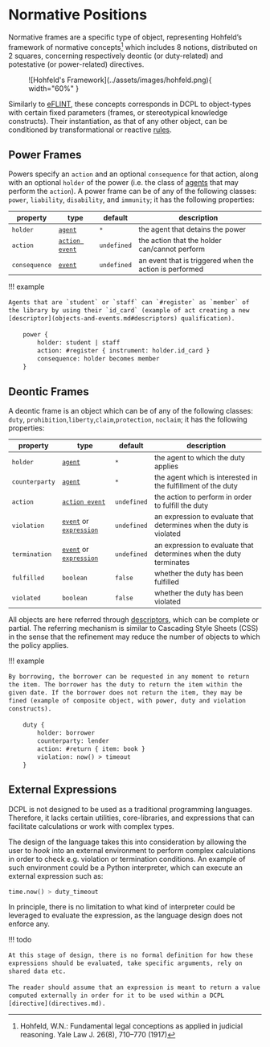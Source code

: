 # Normative Positions

Normative frames are a specific type of object, representing Hohfeld’s framework of normative concepts[^1] which includes 8 notions, distributed on 2 squares, concerning respectively deontic (or duty-related) and potestative (or power-related) directives.

<figure markdown="span">
  ![Hohfeld's Framework](../assets/images/hohfeld.png){ width="60%" }
</figure>

Similarly to [eFLINT](https://gitlab.com/eflint), these concepts corresponds in DCPL to object-types with certain fixed parameters (frames, or stereotypical knowledge constructs).
Their instantiation, as that of any other object, can be conditioned by transformational or reactive [rules](rules.md).

## Power Frames

Powers specify an `action` and an optional `consequence` for that action, along with an optional `holder` of the power (i.e. the class of [agents](objects-and-events.md#agents) that may perform the `action`). A power frame can be of any of the following classes: `power`, `liability`, `disability`, and `immunity`; it has the following properties:

| property      | type                                                               | default     | description                                             |
| ------------- | ------------------------------------------------------------------ | ----------- | ------------------------------------------------------- |
| `holder`      | [`agent`](../reference/objects-and-events.md#agents)               | `*`         | the agent that detains the power                        |
| `action`      | [`action event`](../reference/objects-and-events.md#action-events) | `undefined` | the action that the holder can/cannot perform           |
| `consequence` | [`event`](../reference/objects-and-events.md#events)               | `undefined` | an event that is triggered when the action is performed |

!!! example

    Agents that are `student` or `staff` can `#register` as `member` of the library by using their `id_card` (example of act creating a new [descriptor](objects-and-events.md#descriptors) qualification).

        power {
            holder: student | staff
            action: #register { instrument: holder.id_card }
            consequence: holder becomes member
        }

## Deontic Frames

A deontic frame is an object which can be of any of the following classes: `duty`, `prohibition`,`liberty`,`claim`,`protection`, `noclaim`; it has the following properties:

| property       | type                                                                                          | default     | description                                                         |
| -------------- | --------------------------------------------------------------------------------------------- | ----------- | ------------------------------------------------------------------- |
| `holder`       | [`agent`](../reference/objects-and-events.md#agents)                                          | `*`         | the agent to which the duty applies                                 |
| `counterparty` | [`agent`](../reference/objects-and-events.md#agents)                                          | `*`         | the agent which is interested in the fulfillment of the duty        |
| `action`       | [`action event`](../reference/objects-and-events.md#action-events)                            | `undefined` | the action to perform in order to fulfill the duty                  |
| `violation`    | [`event`](../reference/objects-and-events.md#events) or [`expression`](#external-expressions) | `undefined` | an expression to evaluate that determines when the duty is violated |
| `termination`  | [`event`](../reference/objects-and-events.md#events) or [`expression`](#external-expressions) | `undefined` | an expression to evaluate that determines when the duty terminates  |
| `fulfilled`    | `boolean`                                                                                     | `false`     | whether the duty has been fulfilled                                 |
| `violated`     | `boolean`                                                                                     | `false`     | whether the duty has been violated                                  |

All objects are here referred through [descriptors](../reference/objects-and-events.md#descriptors), which can be complete or partial. The referring mechanism is similar to Cascading Style Sheets (CSS) in the sense that the refinement may reduce the number of objects to which the policy applies.

!!! example

    By borrowing, the borrower can be requested in any moment to return the item. The borrower has the duty to return the item within the given date. If the borrower does not return the item, they may be fined (example of composite object, with power, duty and violation constructs).

        duty {
            holder: borrower
            counterparty: lender
            action: #return { item: book }
            violation: now() > timeout
        }

[^1]: Hohfeld, W.N.: Fundamental legal conceptions as applied in judicial reasoning. Yale Law J. 26(8), 710–770 (1917)

## External Expressions

DCPL is not designed to be used as a traditional programming languages. Therefore, it lacks certain utilities, core-libraries, and expressions that can facilitate calculations or work with complex types.

The design of the language takes this into consideration by allowing the user to _hook_ into an external environment to perform complex calculations in order to check e.g. violation or termination conditions. An example of such environment could be a Python interpreter, which can execute an external expression such as:

```python
time.now() > duty_timeout
```

In principle, there is no limitation to what kind of interpreter could be leveraged to evaluate the expression, as the language design does not enforce any.

!!! todo

    At this stage of design, there is no formal definition for how these expressions should be evaluated, take specific arguments, rely on shared data etc.

    The reader should assume that an expression is meant to return a value computed externally in order for it to be used within a DCPL [directive](directives.md).
